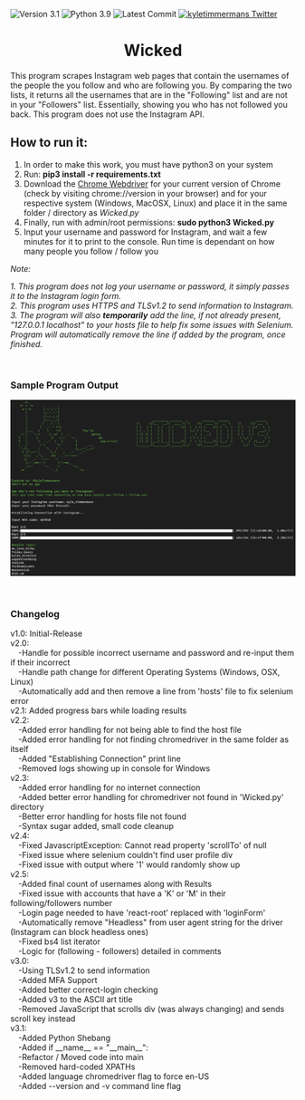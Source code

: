 ![Version 3.1](http://img.shields.io/badge/version-v3.1-orange.svg)
![Python 3.9](http://img.shields.io/badge/python-3.9-blue.svg)
![Latest Commit](https://img.shields.io/github/last-commit/kyletimmermans/wicked?color=green)
[![kyletimmermans Twitter](http://img.shields.io/twitter/url/http/shields.io.svg?style=social&label=Follow)](https://twitter.com/kyletimmermans)

# <div align="center">Wicked</div>

This program scrapes Instagram web pages that contain the usernames of the people the you follow and who are following you. By comparing the two lists, it returns all the usernames that are in the "Following" list and are not in your "Followers" list. Essentially, showing you who has not followed you back. This program does not use the Instagram API.

## How to run it:
1. In order to make this work, you must have python3 on your system
2. Run: **pip3 install -r requirements.txt**
3. Download the [Chrome Webdriver](https://chromedriver.chromium.org/downloads "Chrome Webdriver")
 for your current version of Chrome (check by visiting chrome://version in your browser) and for your respective system (Windows, MacOSX, Linux) and place it in the same folder / directory as _Wicked.py_
4. Finally, run with admin/root permissions: **sudo python3 Wicked.py**
5. Input your username and password for Instagram, and wait a few minutes for it to print to the console. Run time is dependant on how many people you follow / follow you

_Note:_ 

_1. This program does not log your username or password, it simply passes it to the Instagram login form._    
_2. This program uses HTTPS and TLSv1.2 to send information to Instagram._ \
_3. The program will also **temporarily** add the line, if not already present, "127.0.0.1 localhost" to your hosts file to help fix some issues with Selenium. Program will automatically remove the line if added by the program, once finished._


<p>&nbsp;</p>

### Sample Program Output
![alt text](https://github.com/kyletimmermans/wicked/blob/master/output_screenshot1.png "Sample Program Output")

</br>

### Changelog
<div>v1.0: Initial-Release</div>
<div>v2.0:<div>
<div>&ensp;&ensp;-Handle for possible incorrect username and password and re-input them if their incorrect</div>
<div>&ensp;&ensp;-Handle path change for different Operating Systems (Windows, OSX, Linux)</div>
<div>&ensp;&ensp;-Automatically add and then remove a line from 'hosts' file to fix selenium error</div>
<div>v2.1: Added progress bars while loading results</div>
<div>v2.2:</div>
<div>&ensp;&ensp;-Added error handling for not being able to find the host file</div>
<div>&ensp;&ensp;-Added error handling for not finding chromedriver in the same folder as itself</div>
<div>&ensp;&ensp;-Added "Establishing Connection" print line
<div>&ensp;&ensp;-Removed logs showing up in console for Windows</div>
<div>v2.3:</div>
<div>&ensp;&ensp;-Added error handling for no internet connection</div>
<div>&ensp;&ensp;-Added better error handling for chromedriver not found in 'Wicked.py' directory</div> 
<div>&ensp;&ensp;-Better error handling for hosts file not found</div>
<div>&ensp;&ensp;-Syntax sugar added, small code cleanup</div> 
<div>v2.4:</div>
<div>&ensp;&ensp;-Fixed JavascriptException: Cannot read property 'scrollTo' of null</div>
<div>&ensp;&ensp;-Fixed issue where selenium couldn't find user profile div</div>
<div>&ensp;&ensp;-Fixed issue with output where '1' would randomly show up
<div>v2.5:</div>
<div>&ensp;&ensp;-Added final count of usernames along with Results</div>
<div>&ensp;&ensp;-Fixed issue with accounts that have a 'K' or 'M' in their following/followers number</div>
<div>&ensp;&ensp;-Login page needed to have 'react-root' replaced with 'loginForm'</div>
<div>&ensp;&ensp;-Automatically remove "Headless" from user agent string for the driver (Instagram can block headless ones)</div>
<div>&ensp;&ensp;-Fixed bs4 list iterator</div>
<div>&ensp;&ensp;-Logic for (following - followers) detailed in comments</div>
<div>v3.0:</div>
<div>&ensp;&ensp;-Using TLSv1.2 to send information</div>
<div>&ensp;&ensp;-Added MFA Support</div>
<div>&ensp;&ensp;-Added better correct-login checking</div>
<div>&ensp;&ensp;-Added v3 to the ASCII art title</div>
<div>&ensp;&ensp;-Removed JavaScript that scrolls div (was always changing) and sends scroll key instead</div>
<div>v3.1:</div>
<div>&ensp;&ensp;-Added Python Shebang</div>
<div>&ensp;&ensp;-Added if __name__ == "__main__":</div>
<div>&ensp;&ensp;-Refactor / Moved code into main</div>
<div>&ensp;&ensp;-Removed hard-coded XPATHs</div>
<div>&ensp;&ensp;-Added language chromedriver flag to force en-US</div>
<div>&ensp;&ensp;-Added --version and -v command line flag<div>
